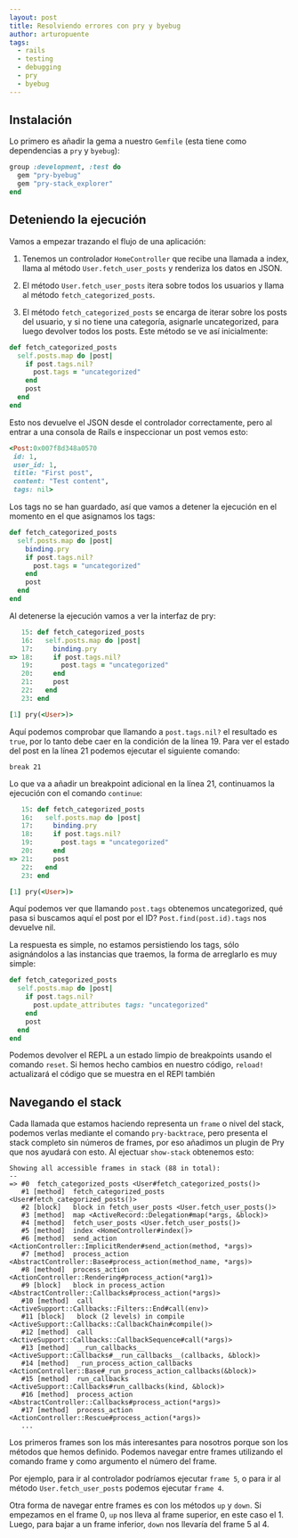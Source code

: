 ```yaml
---
layout: post
title: Resolviendo errores con pry y byebug
author: arturopuente
tags:
  - rails
  - testing
  - debugging
  - pry
  - byebug
---
```


## Instalación

Lo primero es añadir la gema a nuestro `Gemfile` (esta tiene como dependencias a `pry` y `byebug`):

```ruby
group :development, :test do
  gem "pry-byebug"
  gem "pry-stack_explorer"
end
```

## Deteniendo la ejecución

Vamos a empezar trazando el flujo de una aplicación:

1) Tenemos un controlador `HomeController` que recibe una llamada a index, llama al método `User.fetch_user_posts` y renderiza los datos en JSON.

2) El método `User.fetch_user_posts` itera sobre todos los usuarios y llama al método `fetch_categorized_posts`.

3) El método `fetch_categorized_posts` se encarga de iterar sobre los posts del usuario, y si no tiene una categoría, asignarle uncategorized, para luego devolver todos los posts. Este método se ve así inicialmente:

```ruby
def fetch_categorized_posts
  self.posts.map do |post|
    if post.tags.nil?
      post.tags = "uncategorized"
    end
    post
  end
end
```

Esto nos devuelve el JSON desde el controlador correctamente, pero al entrar a una consola de Rails e inspeccionar un post vemos esto:

```ruby
<Post:0x007f8d348a0570
 id: 1,
 user_id: 1,
 title: "First post",
 content: "Test content",
 tags: nil>
```

Los tags no se han guardado, así que vamos a detener la ejecución en el momento en el que asignamos los tags:

```ruby
def fetch_categorized_posts
  self.posts.map do |post|
    binding.pry
    if post.tags.nil?
      post.tags = "uncategorized"
    end
    post
  end
end
```

Al detenerse la ejecución vamos a ver la interfaz de pry:

```ruby
   15: def fetch_categorized_posts
   16:   self.posts.map do |post|
   17:     binding.pry
=> 18:     if post.tags.nil?
   19:       post.tags = "uncategorized"
   20:     end
   21:     post
   22:   end
   23: end

[1] pry(<User>)>
```

Aquí podemos comprobar que llamando a `post.tags.nil?` el resultado es `true`, por lo tanto debe caer en la condición de la línea 19. Para ver el estado del post en la línea 21 podemos ejecutar el siguiente comando:

`break 21`

Lo que va a añadir un breakpoint adicional en la línea 21, continuamos la ejecución con el comando `continue`:

```ruby
   15: def fetch_categorized_posts
   16:   self.posts.map do |post|
   17:     binding.pry
   18:     if post.tags.nil?
   19:       post.tags = "uncategorized"
   20:     end
=> 21:     post
   22:   end
   23: end

[1] pry(<User>)>
```

Aquí podemos ver que llamando `post.tags` obtenemos uncategorized, qué pasa si buscamos aquí el post por el ID? `Post.find(post.id).tags` nos devuelve nil.

La respuesta es simple, no estamos persistiendo los tags, sólo asignándolos a las instancias que traemos, la forma de arreglarlo es muy simple:

```ruby
def fetch_categorized_posts
  self.posts.map do |post|
    if post.tags.nil?
      post.update_attributes tags: "uncategorized"
    end
    post
  end
end
```

Podemos devolver el REPL a un estado limpio de breakpoints usando el comando `reset`. Si hemos hecho cambios en nuestro código, `reload!` actualizará el código que se muestra en el REPl también

## Navegando el stack

Cada llamada que estamos haciendo representa un `frame` o nivel del stack, podemos verlas mediante el comando `pry-backtrace`, pero presenta el stack completo sin números de frames, por eso añadimos un plugin de Pry que nos ayudará con esto. Al ejectuar `show-stack` obtenemos esto:

```
Showing all accessible frames in stack (88 in total):
--
=> #0  fetch_categorized_posts <User#fetch_categorized_posts()>
   #1 [method]  fetch_categorized_posts <User#fetch_categorized_posts()>
   #2 [block]   block in fetch_user_posts <User.fetch_user_posts()>
   #3 [method]  map <ActiveRecord::Delegation#map(*args, &block)>
   #4 [method]  fetch_user_posts <User.fetch_user_posts()>
   #5 [method]  index <HomeController#index()>
   #6 [method]  send_action <ActionController::ImplicitRender#send_action(method, *args)>
   #7 [method]  process_action <AbstractController::Base#process_action(method_name, *args)>
   #8 [method]  process_action <ActionController::Rendering#process_action(*arg1)>
   #9 [block]   block in process_action <AbstractController::Callbacks#process_action(*args)>
   #10 [method]  call <ActiveSupport::Callbacks::Filters::End#call(env)>
   #11 [block]   block (2 levels) in compile <ActiveSupport::Callbacks::CallbackChain#compile()>
   #12 [method]  call <ActiveSupport::Callbacks::CallbackSequence#call(*args)>
   #13 [method]  __run_callbacks__ <ActiveSupport::Callbacks#__run_callbacks__(callbacks, &block)>
   #14 [method]  _run_process_action_callbacks <ActionController::Base#_run_process_action_callbacks(&block)>
   #15 [method]  run_callbacks <ActiveSupport::Callbacks#run_callbacks(kind, &block)>
   #16 [method]  process_action <AbstractController::Callbacks#process_action(*args)>
   #17 [method]  process_action <ActionController::Rescue#process_action(*args)>
   ...
```

Los primeros frames son los más interesantes para nosotros porque son los métodos que hemos definido. Podemos navegar entre frames utilizando el comando frame y como argumento el número del frame.

Por ejemplo, para ir al controlador podríamos ejecutar `frame 5`, o para ir al método `User.fetch_user_posts` podemos ejecutar `frame 4`.

Otra forma de navegar entre frames es con los métodos `up` y `down`. Si empezamos en el frame 0, `up` nos lleva al frame superior, en este caso el 1. Luego, para bajar a un frame inferior, `down` nos llevaría del frame 5 al 4.
